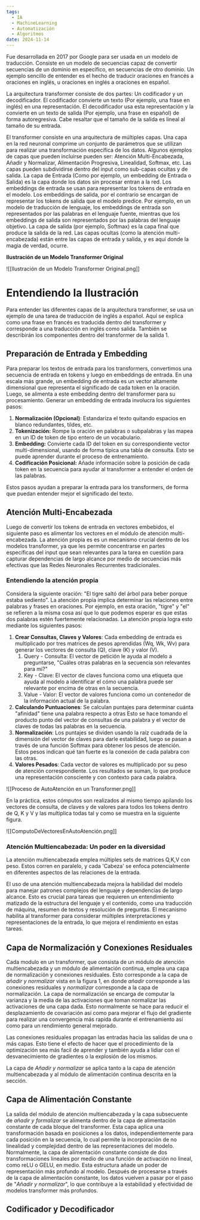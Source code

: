 ```yaml
---
tags:
  - IA
  - MachineLearning
  - Automatización
  - Algoritmos
date: 2024-11-14
---
```


Fue desarrollada en 2017 por Google para ser usada en un modelo de traducción. Consiste en un modelo de secuencias capaz de convertir secuencias de un dominio en específico, en secuencias de otro dominio. Un ejemplo sencillo de entender es el hecho de traducir oraciones en francés a oraciones en inglés, u oraciones en inglés a oraciones en español.

La arquitectura transformer consiste de dos partes: Un codificador y un decodificador. El codificador convierte un texto (Por ejemplo, una frase en inglés) en una representación. El decodificador usa esta representación y la convierte en un texto de salida (Por ejemplo, una frase en español) de forma autoregresiva. Cabe resaltar que el tamaño de la salida es lineal al tamaño de su entrada.

El transformer consiste en una arquitectura de múltiples capas. Una capa en la red neuronal comprime un conjunto de parámetros que se utilizan para realizar una transformación específica de los datos. Algunos ejemplos de capas que pueden incluirse pueden ser: Atención Multi-Encabezada, Añadir y Normalizar, Alimentación Progresiva, Linealidad, Softmax, etc. Las capas pueden subdividirse dentro del input como sub-capas ocultas y de salida. La capa de Entrada (Como por ejemplo, un embedding de Entrada o Salida) es la capa donde los datos sin procesar entran a la red. Los embeddings de entrada se usan para representar los tokens de entrada en el modelo. Los embeddings de salida, por el contrario se encargan de representar los tokens de salida que el modelo predice. Por ejemplo, en un modelo de traducción de lenguaje, los embeddings de entrada son representados por las palabras en el lenguaje fuente, mientras que los embeddings de salida son representados por las palabras del lenguaje objetivo. La capa de salida (por ejemplo, Softmax) es la capa final que produce la salida de la red. Las capas ocultas (como la atención multi-encabezada) están entre las capas de entrada y salida, y es aquí donde la magia de verdad, ocurre.

**Ilustración de un Modelo Transformer Original**

![[Ilustración de un Modelo Transformer Original.png]]

# Entendiendo la Ilustración

Para entender las diferentes capas de la arquitectura transformer, se usa un ejemplo de una tarea de traducción de inglés a español. Aquí se explica como una frase en francés es traducida dentro del transformer y corresponde a una traducción en inglés como salida. También se describirán los componentes dentro del transformer de la salida 1.

## Preparación de Entrada y Embedding

Para preparar los textos de entrada para los transformers, convertimos una secuencia de entrada en tokens y luego en embeddings de entrada. En una escala más grande, un embedding de entrada es un vector altamente dimensional que representa el significado de cada token en la oración. Luego, se alimenta a este embedding dentro del transformer para su procesamiento. Generar un embedding de entrada involucra los siguientes pasos:

1. **Normalización (Opcional)**: Estandariza el texto quitando espacios en blanco redundantes, tildes, etc.
2. **Tokenización:** Rompe la oración en palabras o subpalabras y las mapea en un ID de token de tipo entero de un vocabulario.
3. **Embedding:** Convierte cada ID del token en su correspondiente vector multi-dimensional, usando de forma típica una tabla de consulta. Esto se puede aprender durante el proceso de entrenamiento.
4. **Codificación Posicional:** Añade información sobre la posición de cada token en la secuencia para ayudar al transformer a entender el orden de las palabras.

Estos pasos ayudan a preparar la entrada para los transformers, de forma que puedan entender mejor el significado del texto.

## Atención Multi-Encabezada

Luego de convertir los tokens de entrada en vectores embebidos, el siguiente paso es alimentar los vectores en el módulo de atención multi-encabezada. La atención propia es es un mecanismo crucial dentro de los modelos transformer, ya que les permite concentrarse en partes específicas del input que sean relevantes para la tarea en cuestión para capturar dependencias de largo alcance por medio de secuencias más efectivas que las Redes Neuronales Recurrentes tradicionales.

### Entendiendo la atención propia

Considera la siguiente oración: "El tigre saltó del árbol para beber porque estaba sediento". La atención propia implica determinar las relaciones entre palabras y frases en oraciones. Por ejemplo, en esta oración, "tigre" y "el" se refieren a la misma cosa así que lo que podemos esperar es que estas dos palabras estén fuertemente relacionadas. La atención propia logra esto mediante los siguientes pasos:

1. **Crear Consultas, Claves y Valores**: Cada embedding de entrada es multiplicado por tres matrices de pesos aprendidas (Wq, Wk, Wv) para generar los vectores de consulta (Q), clave (K) y valor (V).
	1. Query - Consulta: El vector de petición le ayuda al modelo a preguntarse, "Cuáles otras palabras en la secuencia son relevantes para mi?"
	2. Key - Clave: El vector de claves funciona como una etiqueta que ayuda al modelo a identificar el cómo una palabra puede ser relevante por encima de otras en la secuencia.
	3. Value - Valor: El vector de valores funciona como un contenedor de la información actual de la palabra.
2. **Calculando Puntuaciones**: Se calculan puntajes para determinar cuánta "afinidad" tiene una palabra respecto a otras Esto se hace tomando el producto punto del vector de consultas de una palabra y el vector de claves de todas las palabras en la secuencia.
3. **Normalización**: Los puntajes se dividen usando la raíz cuadrada de la dimensión del vector de claves para darle estabilidad, luego se pasan a través de una función Softmax para obtener los pesos de atención. Estos pesos indican qué tan fuerte es la conexión de cada palabra con las otras.
4. **Valores Pesados**: Cada vector de valores es multiplicado por su peso de atención correspondiente. Los resultados se suman, lo que produce una representación consciente y con contexto para cada palabra.

![[Proceso de AutoAtención en un Transformer.png]]

En la práctica, estos cómputos son realizados al mismo tiempo apilando los vectores de consulta, de claves y de valores para todos los tokens dentro de Q, K y V y las multiplica todas tal y como se muestra en la siguiente figura.

![[ComputoDeVectoresEnAutoAtención.png]]

### Atención Multiencabezada: Un poder en la diversidad

La atención multiencabezada emplea múltiples sets de matrices Q,K,V con peso. Estos corren en paralelo, y cada 'Cabeza' se enfoca potencialmente en diferentes aspectos de las relaciones de la entrada.

El uso de una atención multiencabezada mejora la habilidad del modelo para manejar patrones complejos del lenguaje y dependencias de largo alcance. Esto es crucial para tareas que requieren un entendimiento matizado de la estructura del lenguaje y el contenido, como una traducción de máquina, resumen de textos y resolución de preguntas. El mecanismo habilita al transformer para considerar múltiples interpretaciones y representaciones de la entrada, lo que mejora el rendimiento en estas tareas.

## Capa de Normalización y Conexiones Residuales

Cada modulo en un transformer, que consista de un módulo de atención multiencabezada y un módulo de alimentación continua, emplea una capa de normalización y conexiones residuales. Esto corresponde a la capa de *añadir y normalizar* vista en la figura 1, en donde *añadir* corresponde a las conexiones residuales y *normalizar* corresponde a la capa de normalización. La capa de normalización se encarga de computar la varianza y la media de las activaciones que toman normalizar las activaciones de una capa dada. Esto normalmente se hace para reducir el desplazamiento de covariación así como para mejorar el flujo del gradiente para realizar una convergencia más rapida durante el entrenamiento así como para un rendimiento general mejorado.

Las conexiones residuales propagan las entradas hacia las salidas de una o más capas. Esto tiene el efecto de hacer que el procedimiento de la optimización sea más facil de aprender y también ayuda a lidiar con el desvanecimiento de gradientes o la explosión de los mismos.

La capa de *Añadir y normalizar* se aplica tanto a la capa de atención multiencabezada y al módulo de alimentación continua descrita en la sección.

## Capa de Alimentación Constante

La salida del módulo de atención multiencabezada y la capa subsecuente de *añadir y formalizar* se alimenta dentro de la capa de alimentación constante de cada bloque del transformer. Esta capa aplica una transformación basada en posiciones a los datos, independientemente para cada posición en la secuencia, lo cual permite la incorporación de no linealidad y complejidad dentro de las representaciones del modelo. Normalmente, la capa de alimentación constante consiste de dos transformaciones lineales por medio de una función de activación no lineal, como reLU o GELU, en medio. Esta estructura añade un poder de representación más profundo al modelo. Después de procesarse a través de la capa de alimentación constante, los datos vuelven a pasar por el paso de "*Añadir y normalizar*", lo que contribuye a la estabilidad y efectividad de modelos transformer más profundos.

## Codificador y Decodificador

